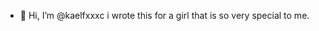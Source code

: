 - 👋 Hi, I’m @kaelfxxxc i wrote this for a girl that is so very special to me.

<!---
kaelfxxxc/kaelfxxxc is a ✨ special ✨ repository because its `README.md` (this file) appears on your GitHub profile.
You can click the Preview link to take a look at your changes.
--->
